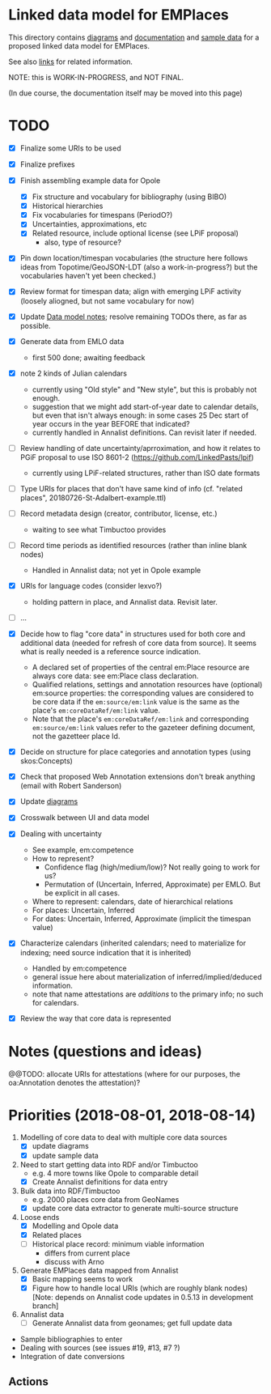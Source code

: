 # Linked data model for EMPlaces

This directory contains [diagrams](PDFs) and [documentation](20180405-EMPlaces-data-model-notes.md) and [sample data](20180410-opole-example-data.ttl) for a proposed linked data model for EMPlaces.

See also [links](Links.md) for related information.

NOTE: this is WORK-IN-PROGRESS, and NOT FINAL.

(In due course, the documentation itself may be moved into this page)

# TODO

- [x] Finalize some URIs to be used
- [x] Finalize prefixes
- [x] Finish assembling example data for Opole
    - [x] Fix structure and vocabulary for bibliography (using BIBO)
    - [x] Historical hierarchies
    - [x] Fix vocabularies for timespans (PeriodO?)
    - [x] Uncertainties, approximations, etc
    - [x] Related resource, include optional license (see LPiF proposal)
        - also, type of resource?
- [x] Pin down location/timespan vocabularies (the structure here follows ideas from Topotime/GeoJSON-LDT (also a work-in-progress?) but the vocabularies haven't yet been checked.)
- [x] Review format for timespan data; align with emerging LPiF activity (loosely aliogned, but not same vocabulary for now)
- [x] Update [Data model notes](./20180405-EMPlaces-data-model-notes.md); resolve remaining TODOs there, as far as possible.
- [x] Generate data from EMLO data
    - first 500 done; awaiting feedback

- [x] note 2 kinds of Julian calendars
    - currently using "Old style" and "New style", but this is probably not enough.
    - suggestion that we might add start-of-year date to calendar details, but even that isn't always enough: in some cases 25 Dec start of year occurs in the year BEFORE that indicated?
    - currently handled in Annalist definitions.  Can revisit later if needed.
- [ ] Review handling of date uncertainty/aprroximation, and how it relates to PGiF proposal to use ISO 8601-2 (https://github.com/LinkedPasts/lpif)
    - currently using LPiF-related structures, rather than ISO date formats
- [ ] Type URIs for places that don't have same kind of info (cf. "related places", 20180726-St-Adalbert-example.ttl)
- [ ] Record metadata design (creator, contributor, license, etc.)
    - waiting to see what Timbuctoo provides
- [ ] Record time periods as identified resources (rather than inline blank nodes)
    - Handled in Annalist data; not yet in Opole example
- [x] URIs for language codes (consider lexvo?)
    - holding pattern in place, and Annalist data. Revisit later.
- [ ] ...

- [x] Decide how to flag "core data" in structures used for both core and additional data (needed for refresh of core data from source).  It seems what is really needed is a reference source indication.
    - A declared set of properties of the central em:Place resource are always core data: see em:Place class declaration.
    - Qualified relations, settings and annotation resources have (optional) em:source properties: the corresponding values are considered to be core data if the `em:source/em:link` value is the same as the place's `em:coreDataRef/em:link` value.
    - Note that the place's `em:coreDataRef/em:link` and corresponding `em:source/em:link` values refer to the gazeteer defining document, not the gazetteer place Id.
- [x] Decide on structure for place categories and annotation types (using skos:Concepts)
- [x] Check that proposed Web Annotation extensions don't break anything (email with Robert Sanderson)
- [x] Update [diagrams](./PDFs/)
- [x] Crosswalk between UI and data model
- [x] Dealing with uncertainty
    - See example, em:competence
    - How to represent?  
       - Confidence flag (high/medium/low)? Not really going to work for us?
       - Permutation of (Uncertain, Inferred, Approximate) per EMLO.  But be explicit in all cases.
    - Where to represent: calendars, date of hierarchical relations
    - For places: Uncertain, Inferred
    - For dates: Uncertain, Inferred, Approximate (implicit the timespan value)
- [x] Characterize calendars (inherited calendars; need to materialize for indexing; need source indication that it is inherited)
    - Handled by em:competence
    - general issue here about materialization of inferred/implied/deduced information.
    - note that name attestations are *additions* to the primary info; no such for calendars.
- [x] Review the way that core data is represented


# Notes (questions and ideas)

@@TODO: allocate URIs for attestations (where for our purposes, the oa:Annotation denotes the attestation)?

# Priorities (2018-08-01, 2018-08-14)

1. Modelling of core data to deal with multiple core data sources
    - [x] update diagrams
    - [x] update sample data
2. Need to start getting data into RDF and/or Timbuctoo
    - e.g. 4 more towns like Opole to comparable detail
    - [x] Create Annalist definitions for data entry
3. Bulk data into RDF/Timbuctoo
    - e.g. 2000 places core data from GeoNames
    - [x] update core data extractor to generate multi-source structure
4. Loose ends
    - [x] Modelling and Opole data
    - [x] Related places
    - [ ] Historical place record: minimum viable information
       - differs from current place
       - discuss with Arno
5. Generate EMPlaces data mapped from Annalist
    - [x] Basic mapping seems to work
    - [x] Figure how to handle local URIs (which are roughly blank nodes) [Note: depends on Annalist code updates in 0.5.13 in development branch]
6. Annalist data
    - [ ] Generate Annalist data from geonames; get full update data

- Sample bibliographies to enter
- Dealing with sources (see issues #19, #13, #7 ?)
- Integration of date conversions

## Actions


